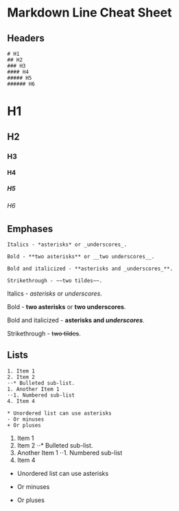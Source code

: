 # Markdown Line Cheat Sheet

## Headers
 ```
 # H1
 ## H2
 ### H3
 #### H4
 ##### H5
 ###### H6
 ```
 
 # H1
 ## H2
 ### H3
 #### H4
 ##### H5
 ###### H6


## Emphases

```
Italics - *asterisks* or _underscores_.

Bold - **two asterisks** or __two underscores__.

Bold and italicized - **asterisks and _underscores_**.

Strikethrough - ~~two tildes~~.
```

Italics - *asterisks* or _underscores_.

Bold - **two asterisks** or __two underscores__.

Bold and italicized - **asterisks and _underscores_**.

Strikethrough - ~~two tildes~~.


## Lists

```
1. Item 1
2. Item 2
⋅⋅* Bulleted sub-list. 
1. Another Item 1
⋅⋅1. Numbered sub-list
4. Item 4

* Unordered list can use asterisks
- Or minuses
+ Or pluses
```

1. Item 1
2. Item 2
⋅⋅* Bulleted sub-list. 
1. Another Item 1
⋅⋅1. Numbered sub-list
4. Item 4

* Unordered list can use asterisks
- Or minuses
+ Or pluses

